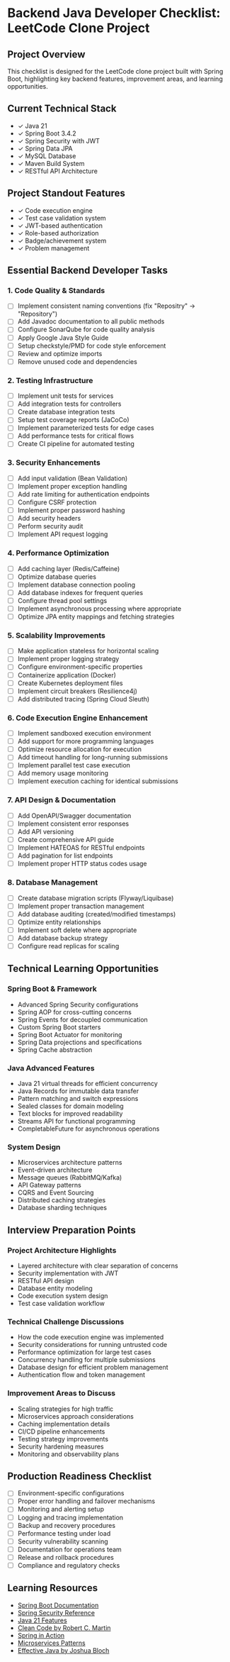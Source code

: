 # Backend Java Developer Checklist: LeetCode Clone Project

## Project Overview
This checklist is designed for the LeetCode clone project built with Spring Boot, highlighting key backend features, improvement areas, and learning opportunities.

## Current Technical Stack
- ✓ Java 21
- ✓ Spring Boot 3.4.2
- ✓ Spring Security with JWT
- ✓ Spring Data JPA
- ✓ MySQL Database
- ✓ Maven Build System
- ✓ RESTful API Architecture

## Project Standout Features
- ✓ Code execution engine
- ✓ Test case validation system
- ✓ JWT-based authentication
- ✓ Role-based authorization
- ✓ Badge/achievement system
- ✓ Problem management

## Essential Backend Developer Tasks

### 1. Code Quality & Standards
- [ ] Implement consistent naming conventions (fix "Repositry" → "Repository")
- [ ] Add Javadoc documentation to all public methods
- [ ] Configure SonarQube for code quality analysis
- [ ] Apply Google Java Style Guide
- [ ] Setup checkstyle/PMD for code style enforcement
- [ ] Review and optimize imports
- [ ] Remove unused code and dependencies

### 2. Testing Infrastructure
- [ ] Implement unit tests for services
- [ ] Add integration tests for controllers
- [ ] Create database integration tests
- [ ] Setup test coverage reports (JaCoCo)
- [ ] Implement parameterized tests for edge cases
- [ ] Add performance tests for critical flows
- [ ] Create CI pipeline for automated testing

### 3. Security Enhancements
- [ ] Add input validation (Bean Validation)
- [ ] Implement proper exception handling
- [ ] Add rate limiting for authentication endpoints
- [ ] Configure CSRF protection
- [ ] Implement proper password hashing
- [ ] Add security headers
- [ ] Perform security audit
- [ ] Implement API request logging

### 4. Performance Optimization
- [ ] Add caching layer (Redis/Caffeine)
- [ ] Optimize database queries
- [ ] Implement database connection pooling
- [ ] Add database indexes for frequent queries
- [ ] Configure thread pool settings
- [ ] Implement asynchronous processing where appropriate
- [ ] Optimize JPA entity mappings and fetching strategies

### 5. Scalability Improvements
- [ ] Make application stateless for horizontal scaling
- [ ] Implement proper logging strategy
- [ ] Configure environment-specific properties
- [ ] Containerize application (Docker)
- [ ] Create Kubernetes deployment files
- [ ] Implement circuit breakers (Resilience4j)
- [ ] Add distributed tracing (Spring Cloud Sleuth)

### 6. Code Execution Engine Enhancement
- [ ] Implement sandboxed execution environment
- [ ] Add support for more programming languages
- [ ] Optimize resource allocation for execution
- [ ] Add timeout handling for long-running submissions
- [ ] Implement parallel test case execution
- [ ] Add memory usage monitoring
- [ ] Implement execution caching for identical submissions

### 7. API Design & Documentation
- [ ] Add OpenAPI/Swagger documentation
- [ ] Implement consistent error responses
- [ ] Add API versioning
- [ ] Create comprehensive API guide
- [ ] Implement HATEOAS for RESTful endpoints
- [ ] Add pagination for list endpoints
- [ ] Implement proper HTTP status codes usage

### 8. Database Management
- [ ] Create database migration scripts (Flyway/Liquibase)
- [ ] Implement proper transaction management
- [ ] Add database auditing (created/modified timestamps)
- [ ] Optimize entity relationships
- [ ] Implement soft delete where appropriate
- [ ] Add database backup strategy
- [ ] Configure read replicas for scaling

## Technical Learning Opportunities

### Spring Boot & Framework
- Advanced Spring Security configurations
- Spring AOP for cross-cutting concerns
- Spring Events for decoupled communication
- Custom Spring Boot starters
- Spring Boot Actuator for monitoring
- Spring Data projections and specifications
- Spring Cache abstraction

### Java Advanced Features
- Java 21 virtual threads for efficient concurrency
- Java Records for immutable data transfer
- Pattern matching and switch expressions
- Sealed classes for domain modeling
- Text blocks for improved readability
- Streams API for functional programming
- CompletableFuture for asynchronous operations

### System Design
- Microservices architecture patterns
- Event-driven architecture
- Message queues (RabbitMQ/Kafka)
- API Gateway patterns
- CQRS and Event Sourcing
- Distributed caching strategies
- Database sharding techniques

## Interview Preparation Points

### Project Architecture Highlights
- Layered architecture with clear separation of concerns
- Security implementation with JWT
- RESTful API design
- Database entity modeling
- Code execution system design
- Test case validation workflow

### Technical Challenge Discussions
- How the code execution engine was implemented
- Security considerations for running untrusted code
- Performance optimization for large test cases
- Concurrency handling for multiple submissions
- Database design for efficient problem management
- Authentication flow and token management

### Improvement Areas to Discuss
- Scaling strategies for high traffic
- Microservices approach considerations
- Caching implementation details
- CI/CD pipeline enhancements
- Testing strategy improvements
- Security hardening measures
- Monitoring and observability plans

## Production Readiness Checklist
- [ ] Environment-specific configurations
- [ ] Proper error handling and failover mechanisms
- [ ] Monitoring and alerting setup
- [ ] Logging and tracing implementation
- [ ] Backup and recovery procedures
- [ ] Performance testing under load
- [ ] Security vulnerability scanning
- [ ] Documentation for operations team
- [ ] Release and rollback procedures
- [ ] Compliance and regulatory checks

## Learning Resources
- [Spring Boot Documentation](https://docs.spring.io/spring-boot/docs/current/reference/html/)
- [Spring Security Reference](https://docs.spring.io/spring-security/reference/index.html)
- [Java 21 Features](https://openjdk.org/projects/jdk/21/)
- [Clean Code by Robert C. Martin](https://www.amazon.com/Clean-Code-Handbook-Software-Craftsmanship/dp/0132350882)
- [Spring in Action](https://www.manning.com/books/spring-in-action-sixth-edition)
- [Microservices Patterns](https://microservices.io/patterns/index.html)
- [Effective Java by Joshua Bloch](https://www.amazon.com/Effective-Java-Joshua-Bloch/dp/0134685997)

